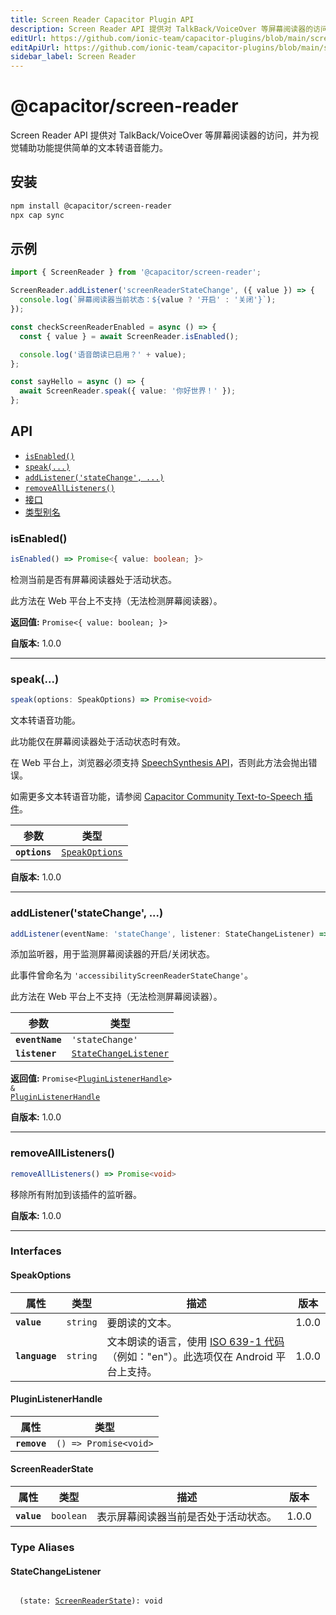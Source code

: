 ```yaml
---
title: Screen Reader Capacitor Plugin API
description: Screen Reader API 提供对 TalkBack/VoiceOver 等屏幕阅读器的访问，并为视觉辅助功能提供简单的文本转语音能力。
editUrl: https://github.com/ionic-team/capacitor-plugins/blob/main/screen-reader/README.md
editApiUrl: https://github.com/ionic-team/capacitor-plugins/blob/main/screen-reader/src/definitions.ts
sidebar_label: Screen Reader
---
```


# @capacitor/screen-reader

Screen Reader API 提供对 TalkBack/VoiceOver 等屏幕阅读器的访问，并为视觉辅助功能提供简单的文本转语音能力。

## 安装

```bash
npm install @capacitor/screen-reader
npx cap sync
```

## 示例

```typescript
import { ScreenReader } from '@capacitor/screen-reader';

ScreenReader.addListener('screenReaderStateChange', ({ value }) => {
  console.log(`屏幕阅读器当前状态：${value ? '开启' : '关闭'}`);
});

const checkScreenReaderEnabled = async () => {
  const { value } = await ScreenReader.isEnabled();

  console.log('语音朗读已启用？' + value);
};

const sayHello = async () => {
  await ScreenReader.speak({ value: '你好世界！' });
};
```

## API

<docgen-index>

- [`isEnabled()`](#isenabled)
- [`speak(...)`](#speak)
- [`addListener('stateChange', ...)`](#addlistenerstatechange-)
- [`removeAllListeners()`](#removealllisteners)
- [接口](#interfaces)
- [类型别名](#type-aliases)

</docgen-index>

<docgen-api>

### isEnabled()

```typescript
isEnabled() => Promise<{ value: boolean; }>
```

检测当前是否有屏幕阅读器处于活动状态。

此方法在 Web 平台上不支持（无法检测屏幕阅读器）。

**返回值:** `Promise<{ value: boolean; }>`

**自版本:** 1.0.0

---

### speak(...)

```typescript
speak(options: SpeakOptions) => Promise<void>
```

文本转语音功能。

此功能仅在屏幕阅读器处于活动状态时有效。

在 Web 平台上，浏览器必须支持 [SpeechSynthesis API](https://developer.mozilla.org/en-US/docs/v3/Web/API/SpeechSynthesis)，否则此方法会抛出错误。

如需更多文本转语音功能，请参阅 [Capacitor Community Text-to-Speech 插件](https://github.com/capacitor-community/text-to-speech)。

| 参数          | 类型                                                  |
| ------------- | ----------------------------------------------------- |
| **`options`** | <code><a href="#speakoptions">SpeakOptions</a></code> |

**自版本:** 1.0.0

---

### addListener('stateChange', ...)

```typescript
addListener(eventName: 'stateChange', listener: StateChangeListener) => Promise<PluginListenerHandle> & PluginListenerHandle
```

添加监听器，用于监测屏幕阅读器的开启/关闭状态。

此事件曾命名为 `'accessibilityScreenReaderStateChange'`。

此方法在 Web 平台上不支持（无法检测屏幕阅读器）。

| 参数            | 类型                                                                |
| --------------- | ------------------------------------------------------------------- |
| **`eventName`** | <code>'stateChange'</code>                                          |
| **`listener`**  | <code><a href="#statechangelistener">StateChangeListener</a></code> |

**返回值:** <code>Promise&lt;<a href="#pluginlistenerhandle">PluginListenerHandle</a>&gt; & <a href="#pluginlistenerhandle">PluginListenerHandle</a></code>

**自版本:** 1.0.0

---

### removeAllListeners()

```typescript
removeAllListeners() => Promise<void>
```

移除所有附加到该插件的监听器。

**自版本:** 1.0.0

---

### Interfaces

#### SpeakOptions

| 属性           | 类型                | 描述                                                                                                                                        | 版本  |
| -------------- | ------------------- | ------------------------------------------------------------------------------------------------------------------------------------------- | ----- |
| **`value`**    | <code>string</code> | 要朗读的文本。                                                                                                                              | 1.0.0 |
| **`language`** | <code>string</code> | 文本朗读的语言，使用 [ISO 639-1 代码](https://en.wikipedia.org/wiki/List_of_ISO_639-1_codes)（例如："en"）。此选项仅在 Android 平台上支持。 | 1.0.0 |

#### PluginListenerHandle

| 属性         | 类型                                      |
| ------------ | ----------------------------------------- |
| **`remove`** | <code>() =&gt; Promise&lt;void&gt;</code> |

#### ScreenReaderState

| 属性        | 类型                 | 描述                                 | 版本  |
| ----------- | -------------------- | ------------------------------------ | ----- |
| **`value`** | <code>boolean</code> | 表示屏幕阅读器当前是否处于活动状态。 | 1.0.0 |

### Type Aliases

#### StateChangeListener

<code>
  (state: <a href="#screenreaderstate">ScreenReaderState</a>): void
</code>

</docgen-api>
